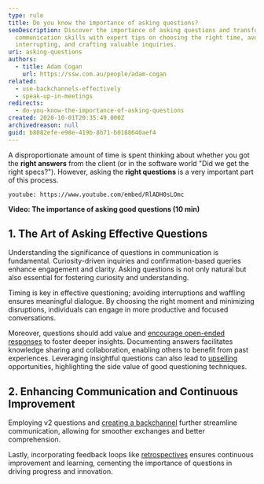 ```yaml
---
type: rule
title: Do you know the importance of asking questions?
seoDescription: Discover the importance of asking questions and transform your
  communication skills with expert tips on choosing the right time, avoiding
  interrupting, and crafting valuable inquiries.
uri: asking-questions
authors:
  - title: Adam Cogan
    url: https://ssw.com.au/people/adam-cogan
related:
  - use-backchannels-effectively
  - speak-up-in-meetings
redirects:
  - do-you-know-the-importance-of-asking-questions
created: 2020-10-01T20:35:49.000Z
archivedreason: null
guid: b8082efe-e98e-419b-8b71-b0188640aef4
---
```


A disproportionate amount of time is spent thinking about whether you got the **right answers** from the client (or in the software world "Did we get the right specs?"). However, asking the **right questions** is a very important part of this process.

<!--endintro-->

`youtube: https://www.youtube.com/embed/RlADH0sLOmc`

**Video: The importance of asking good questions (10 min)**

## 1. The Art of **Asking Effective Questions**

Understanding the significance of questions in communication is fundamental. Curiosity-driven inquiries and confirmation-based queries enhance engagement and clarity. Asking questions is not only natural but also essential for fostering curiosity and understanding.

Timing is key in effective questioning; avoiding interruptions and waffling ensures meaningful dialogue. By choosing the right moment and minimizing disruptions, individuals can engage in more productive and focused conversations.

Moreover, questions should add value and [encourage open-ended responses](/ask-open-ended-questions) to foster deeper insights. Documenting answers facilitates knowledge sharing and collaboration, enabling others to benefit from past experiences. Leveraging insightful questions can also lead to [upselling](/upsell) opportunities, highlighting the side value of good questioning techniques.

## 2. Enhancing Communication and Continuous Improvement

Employing v2 questions and [creating a backchannel](/use-backchannels-effectively) further streamline communication, allowing for smoother exchanges and better comprehension.

Lastly, incorporating feedback loops like [retrospectives](/do-you-do-a-retro) ensures continuous improvement and learning, cementing the importance of questions in driving progress and innovation.
